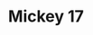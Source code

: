 ---
title: "Mickey 17"
year: 2025
rating: 3
stars: "★★★"
liked: false
rewatched: false
permalink: "mickey-17"
watched_on: 2025-04-06
---